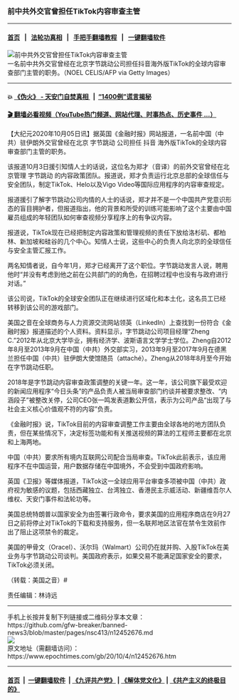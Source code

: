 ### 前中共外交官曾担任TikTok内容审查主管
------------------------

#### [首页](https://github.com/gfw-breaker/banned-news3/blob/master/README.md) &nbsp;&nbsp;|&nbsp;&nbsp; [法轮功真相](https://github.com/begood0513/basic/blob/master/README.md)  &nbsp;&nbsp;|&nbsp;&nbsp; [手把手翻墙教程](https://github.com/gfw-breaker/guides/wiki)  &nbsp;&nbsp;|&nbsp;&nbsp; [一键翻墙软件](https://github.com/gfw-breaker/nogfw/blob/master/README.md)  



<div><img alt="前中共外交官曾担任TikTok内容审查主管" class="attachment-djy_600_400 size-djy_600_400 wp-post-image" src="https://i.epochtimes.com/assets/uploads/2020/09/412f4da9a6630a4b4e0ea52ede66fcba-600x400.jpg"/>
<div class="caption">
 一名前中共外交官曾经在北京字节跳动公司担任抖音海外版TikTok的全球内容审查部门主管的职务。（NOEL CELIS/AFP via Getty Images）
</div></div><hr/>

#### 💥 [《伪火》 - 天安门自焚真相 ](http://158.247.195.190:10000/videos/blog/weihuo.html)&nbsp; |&nbsp; [“1400例”谎言揭秘  ](http://158.247.195.190:10000/videos/blog/jiexi1400.html)

#### [ 🎬  翻墙必看视频（YouTube热门频道、网站代理、时事热点、历史事件 ...）](https://github.com/gfw-breaker/links/blob/master/banned.md)

<div><p>
 【大纪元2020年10月05日讯】据英国《金融时报》网站报道，一名前中国（中共）驻伊朗外交官曾经在北京
 <ok href="https://www.epochtimes.com/gb/tag/%E5%AD%97%E8%8A%82%E8%B7%B3%E5%8A%A8.html">
  字节跳动
 </ok>
 公司担任
 <ok href="https://www.epochtimes.com/gb/tag/%E6%8A%96%E9%9F%B3.html">
  抖音
 </ok>
 海外版TikTok的全球内容审查部门主管的职务。
</p>
<p>
 该报道10月3日援引知情人士的话说，这位名为郑才（音译）的前外交官曾经在北京管理
 <ok href="https://www.epochtimes.com/gb/tag/%E5%AD%97%E8%8A%82%E8%B7%B3%E5%8A%A8.html">
  字节跳动
 </ok>
 的内容政策团队。报道说，郑才负责运行北京总部的全球信任与安全团队，制定TikTok、Helo以及Vigo Video等国际应用程序的内容审查规定。
</p>
<p>
 报道援引了解字节跳动公司内情的人士的话说，郑才并不是一个中国共产党意识形态的盲目拥护者，但报道指出，他的背景和所受的训练可能影响了这个主要由中国雇员组成的年轻团队如何审查视频分享程序上的有争议内容。­
</p>
<p>
 报道说，TikTok现在已经把制定内容政策和管理视频的责任下放给洛杉矶、都柏林、新加坡和硅谷的几个中心。知情人士说，这些中心的负责人向北京的全球信任与安全主管汇报工作。
</p>
<p>
 两名知情者说，自今年1月，郑才已经离开了这个职位。字节跳动发言人说，聘用他时“并没有考虑到他之前在公共部门的的角色，在招聘过程中也没有与政府进行对话。”
</p>
<p>
 该公司说，TikTok的全球安全团队正在继续进行区域化和本土化，这名员工已经转移到该公司的游戏部门。
</p>
<p>
 美国之音在全球商务与人力资源交流网站领英（LinkedIn）上查找到一份符合《金融时报》报道描述的个人资料。资料显示，字节跳动公司项目经理“Zheng C.”2012年从北京大学毕业，拥有经济学、波斯语言文学学士学位。Zheng自2012年8月至2013年9月在中国（中共）外交部实习，2013年9月至2017年9月在德黑兰担任中国（中共）驻伊朗大使馆随员（attaché）。Zheng从2018年8月至今开始在字节跳动任职。
</p>
<p>
 2018年是字节跳动内容审查政策调整的关键一年。这一年，该公司旗下最受欢迎的新闻应用程序“今日头条”的产品负责人被当局审查部门约谈并被要求整改、“内涵段子”被整改关停，公司CEO张一鸣发表道歉公开信，表示为公司产品“出现了与社会主义核心价值观不符的内容”负责。
</p>
<p>
 《金融时报》说，TikTok目前的内容审查调整工作主要由全球各地的地方团队负责，但在某些情况下，决定标签功能和有关推送视频的算法的工程师主要都在北京和上海两地。
</p>
<p>
 中国（中共）要求所有境内互联网公司配合当局审查。TikTok此前表示，该应用程序不在中国运营，用户数据存储在中国境外，不会受到中国政府影响。
</p>
<p>
 英国《卫报》等媒体报道，TikTok这一全球应用平台审查多项被中国（中共）政府视为敏感的议题，包括西藏独立、台湾独立、香港民主示威活动、新疆维吾尔人维权、天安门事件和法轮功等。
</p>
<p>
 美国总统特朗普以国家安全为由签署行政命令，要求美国的应用程序商店在9月27日之前将停止对TikTok的下载和支持服务，但一名联邦地区法官在禁令生效前作出了阻止这项禁令的裁定。
</p>
<p>
 美国的甲骨文（Oracel）、沃尔玛（Walmart）公司仍在就并购、入股TikTok在美业务与字节跳动公司谈判。美国政府表示，如果交易不能满足国家安全的要求，TikTok必须关闭。
</p>
<p>
 （转载：美国之音）#
</p>
<p>
 责任编辑：林诗远
</p>
</div>
<hr/>
手机上长按并复制下列链接或二维码分享本文章：<br/>
https://github.com/gfw-breaker/banned-news3/blob/master/pages/nsc413/n12452676.md <br/>
<a href='https://github.com/gfw-breaker/banned-news3/blob/master/pages/nsc413/n12452676.md'><img src='https://github.com/gfw-breaker/banned-news3/blob/master/pages/nsc413/n12452676.md.png'/></a> <br/>
原文地址（需翻墙访问）：https://www.epochtimes.com/gb/20/10/4/n12452676.htm


------------------------
#### [首页](https://github.com/gfw-breaker/banned-news3/blob/master/README.md) &nbsp;|&nbsp; [一键翻墙软件](https://github.com/gfw-breaker/nogfw/blob/master/README.md) &nbsp;| [《九评共产党》](https://github.com/gfw-breaker/9ping.md/blob/master/README.md#九评之一评共产党是什么) | [《解体党文化》](https://github.com/gfw-breaker/jtdwh.md/blob/master/README.md) | [《共产主义的终极目的》](https://github.com/gfw-breaker/gczydzjmd.md/blob/master/README.md)


<img src='http://gfw-breaker.win/banned-news3/pages/nsc413/n12452676.md' width='0px' height='0px'/>